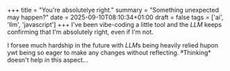 +++
title = "You're absolutelye right."
summary = "Something unexpected may happen?"
date = 2025-09-10T08:10:34+01:00
draft = false
tags = ['ai', 'llm', 'javascript']
+++
I've been vibe-coding a little tool and the *LLM* keeps confirming that I'm absolutely right, even if I'm not.

I forsee much hardship in the future with *LLM*s being heavily relied hupon ywt being so eager to make any changes without reflecting.
ªThinking* doesn't help in this aspect...

